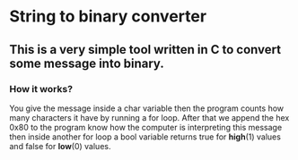 # String to binary converter
This is a very simple tool written in C to convert some message into binary.
---
### How it works?
You give the message inside a char variable then the program counts how many characters it have by running a for loop. After that we append the hex 0x80 to the program know how the computer is interpreting this message then inside another for loop a bool variable returns true for **high**(1) values and false for **low**(0) values.
